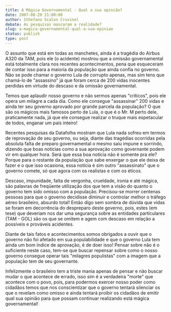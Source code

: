 ```yaml
---
title: A Mágica Governamental - Qual a sua opinião?
date: 2007-08-20 21:00:00
author: Sthefano Scalon Cruvinel
debate: As pesquisas mascaram a realidade?
slug: a-magica-governamental-qual-a-sua-opiniao
status: publish 
type: post
---
```


O assunto que está em todas as manchetes, ainda é a tragédia do Airbus A320 da TAM, pois ele (o acidente) mostrou que a omissão governamental está totalmente clara nos recentes acontecimentos, pena que esqueceram de contar isso para a maioria da população que ainda confia no governo. Não se pode chamar o governo Lula de corrupto apenas, mas sim tens que chamá-lo de "assassino" já que foram cerca de 200 vidas inocentes perdidas em virtude do descaso e da omissão governamental.   

  

Temos que aplaudir nosso governo e não sermos apenas "críticos", pois ele opera um milagre a cada dia. Como ele consegue "assassinar" 200 vidas e ainda ter seu governo aprovado por grande parcela da população? O que são os mágicos mais famosos perto de Lula, o que é o Mr. M perto dele, praticamente nada, já que ele consegue realizar o truque mais espetacular de todos, enganar um país inteiro!   

  

Recentes pesquisas da Datafolha mostram que Lula nada sofreu em termos de reprovação de seu governo, ou seja, diante das tragédias ocorridas pela absoluta falta de preparo governamental o mesmo saiu impune e sorrindo, dizendo que boas notícias como a sua aprovação como governante podem vir em qualquer hora. Será que essa boa notícia não é somente pra ele? Porque para o restante da população que sabe enxergar o que ele deixa de fazer e o que isso ocasiona, essa notícia é sim outro "assassinato" que o governo comete, só que agora com os realistas e com os éticos.  

  

Descaso, impunidade, falta de vergonha, crueldade, ironia e até mágica, são palavras de freqüente utilização dos que tem a visão do quanto o governo tem sido omisso com a população. Precisou-se morrer centenas pessoas para que o governo decidisse diminuir e controlar melhor o tráfego aéreo brasileiro, absurdo total! Então digo sem sombra de dúvida que vidas se foram em decorrência do despreparo deste governo, pois, estes (em tese) que deveriam nos dar uma segurança sobre as entidades particulares (TAM - GOL) são os que se omitem e agem com descaso em relação a possíveis e prováveis acidentes.  

  

Diante de tais fatos e acontecimentos somos obrigados a ouvir que o governo não foi afetado em sua populabilidade e que o governo Lula tem ainda um bom índice de aprovação, é de doer isso! Pensar sobre não é o suficiente neste caso, tem-se que buscar repensar sobre como o nosso governo consegue operar tais "milagres populistas" com a imagem que a população tem de seu governante.   

  

Infelizmente o brasileiro tem a triste mania apenas de pensar e não buscar mudar o que acontece de errado, isso sim é a verdadeira "morte" que acontece com o povo, pois, para podermos exercer nosso poder como cidadãos temos que nos conscientizar que o governo tentará silenciar os que o revelam como omisso e ainda tentará proibir os cidadãos de emitir qual sua opinião para que possam continuar realizando está mágica governamental!  

